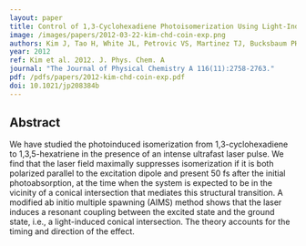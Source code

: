 ```yaml
---
layout: paper
title: Control of 1,3-Cyclohexadiene Photoisomerization Using Light-Induced Conical Intersections
image: /images/papers/2012-03-22-kim-chd-coin-exp.png 
authors: Kim J, Tao H, White JL, Petrovic VS, Martinez TJ, Bucksbaum PH 
year: 2012
ref: Kim et al. 2012. J. Phys. Chem. A
journal: "The Journal of Physical Chemistry A 116(11):2758-2763."
pdf: /pdfs/papers/2012-kim-chd-coin-exp.pdf
doi: 10.1021/jp208384b
---
```


## Abstract
We have studied the photoinduced isomerization from 1,3-cyclohexadiene to 1,3,5-hexatriene in the presence of an intense ultrafast laser pulse. We find that the laser field maximally suppresses isomerization if it is both polarized parallel to the excitation dipole and present 50 fs after the initial photoabsorption, at the time when the system is expected to be in the vicinity of a conical intersection that mediates this structural transition. A modified ab initio multiple spawning (AIMS) method shows that the laser induces a resonant coupling between the excited state and the ground state, i.e., a light-induced conical intersection. The theory accounts for the timing and direction of the effect.

